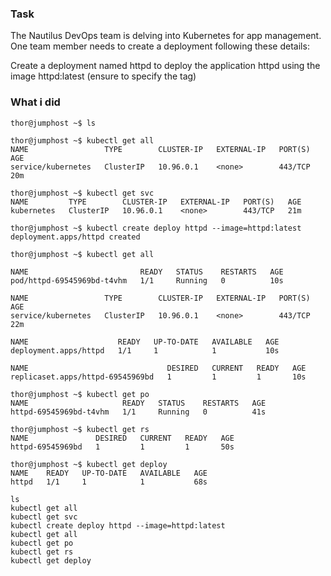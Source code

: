 ### Task

The Nautilus DevOps team is delving into Kubernetes for app management. One team member needs to create a deployment following these details:

Create a deployment named httpd to deploy the application httpd using the image httpd:latest (ensure to specify the tag)


### What i did

```
thor@jumphost ~$ ls

thor@jumphost ~$ kubectl get all
NAME                 TYPE        CLUSTER-IP   EXTERNAL-IP   PORT(S)   AGE
service/kubernetes   ClusterIP   10.96.0.1    <none>        443/TCP   20m

thor@jumphost ~$ kubectl get svc
NAME         TYPE        CLUSTER-IP   EXTERNAL-IP   PORT(S)   AGE
kubernetes   ClusterIP   10.96.0.1    <none>        443/TCP   21m

thor@jumphost ~$ kubectl create deploy httpd --image=httpd:latest
deployment.apps/httpd created

thor@jumphost ~$ kubectl get all

NAME                         READY   STATUS    RESTARTS   AGE
pod/httpd-69545969bd-t4vhm   1/1     Running   0          10s

NAME                 TYPE        CLUSTER-IP   EXTERNAL-IP   PORT(S)   AGE
service/kubernetes   ClusterIP   10.96.0.1    <none>        443/TCP   22m

NAME                    READY   UP-TO-DATE   AVAILABLE   AGE
deployment.apps/httpd   1/1     1            1           10s

NAME                               DESIRED   CURRENT   READY   AGE
replicaset.apps/httpd-69545969bd   1         1         1       10s

thor@jumphost ~$ kubectl get po
NAME                     READY   STATUS    RESTARTS   AGE
httpd-69545969bd-t4vhm   1/1     Running   0          41s

thor@jumphost ~$ kubectl get rs
NAME               DESIRED   CURRENT   READY   AGE
httpd-69545969bd   1         1         1       50s

thor@jumphost ~$ kubectl get deploy
NAME    READY   UP-TO-DATE   AVAILABLE   AGE
httpd   1/1     1            1           68s
```

```
ls
kubectl get all
kubectl get svc
kubectl create deploy httpd --image=httpd:latest
kubectl get all
kubectl get po
kubectl get rs
kubectl get deploy
```
